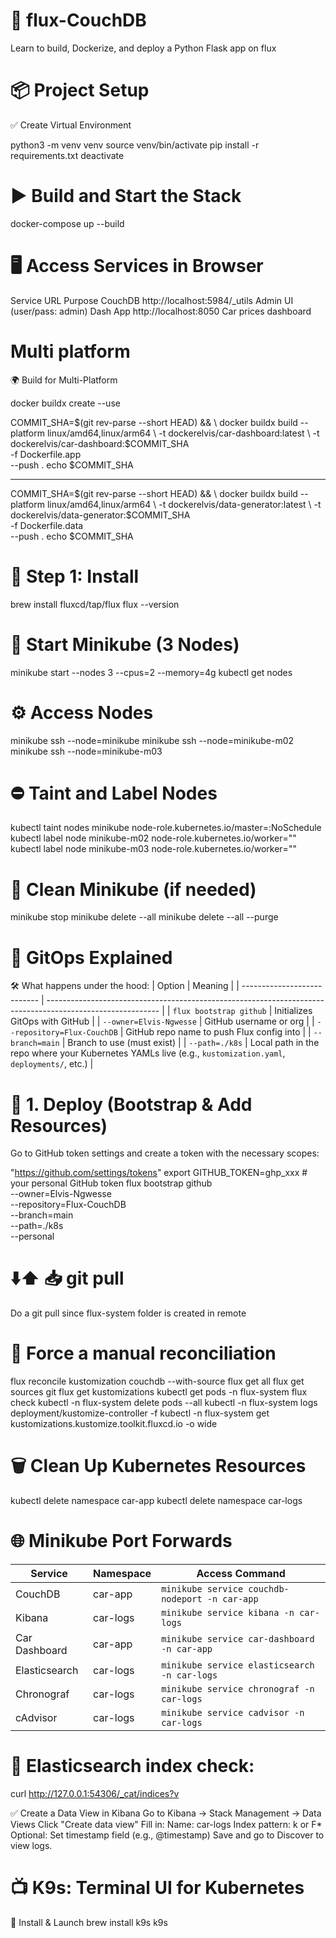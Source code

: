# 🚀  flux-CouchDB
Learn to build, Dockerize, and deploy a Python Flask app on flux

# 📦 Project Setup
✅ Create Virtual Environment

python3 -m venv venv
source venv/bin/activate
pip install -r requirements.txt
deactivate


# ▶️ Build and Start the Stack
docker-compose up --build

# 🖥️ Access Services in Browser
Service	URL	Purpose
CouchDB	http://localhost:5984/_utils	Admin UI (user/pass: admin)
Dash App	http://localhost:8050	Car prices dashboard


# Multi platform
🌍 Build for Multi-Platform

docker buildx create --use

COMMIT_SHA=$(git rev-parse --short HEAD) && \
docker buildx build --platform linux/amd64,linux/arm64 \
  -t dockerelvis/car-dashboard:latest \
  -t dockerelvis/car-dashboard:$COMMIT_SHA \
  -f Dockerfile.app \
  --push .
echo $COMMIT_SHA

-----
COMMIT_SHA=$(git rev-parse --short HEAD) && \
docker buildx build --platform linux/amd64,linux/arm64 \
  -t dockerelvis/data-generator:latest \
  -t dockerelvis/data-generator:$COMMIT_SHA \
  -f Dockerfile.data \
  --push .
echo $COMMIT_SHA


# 🧩 Step 1: Install 
brew install fluxcd/tap/flux
flux --version


# 🧪 Start Minikube (3 Nodes)
minikube start --nodes 3 --cpus=2 --memory=4g
kubectl get nodes

# ⚙️ Access Nodes
minikube ssh --node=minikube
minikube ssh --node=minikube-m02
minikube ssh --node=minikube-m03

# ⛔ Taint and Label Nodes
kubectl taint nodes minikube node-role.kubernetes.io/master=:NoSchedule
kubectl label node minikube-m02 node-role.kubernetes.io/worker=""
kubectl label node minikube-m03 node-role.kubernetes.io/worker=""

# 🧹 Clean Minikube (if needed)
minikube stop minikube delete --all
minikube delete --all --purge

# 🧠 GitOps Explained
🛠️ What happens under the hood:
| Option                      | Meaning                                                                                                    |
| --------------------------- | ---------------------------------------------------------------------------------------------------------- |
| `flux bootstrap github`     | Initializes GitOps with GitHub                                                                             |
| `--owner=Elvis-Ngwesse`     | GitHub username or org                                                                                     |
| `--repository=Flux-CouchDB` | GitHub repo name to push Flux config into                                                                  |
| `--branch=main`             | Branch to use (must exist)                                                                                 |
| `--path=./k8s`              | Local path in the repo where your Kubernetes YAMLs live (e.g., `kustomization.yaml`, `deployments/`, etc.) |


# 🚀 1. Deploy (Bootstrap & Add Resources)
Go to GitHub token settings and create a token with the necessary scopes:

"https://github.com/settings/tokens"
export GITHUB_TOKEN=ghp_xxx    # your personal GitHub token
flux bootstrap github \
  --owner=Elvis-Ngwesse \
  --repository=Flux-CouchDB \
  --branch=main \
  --path=./k8s \
  --personal


# ⬇️⬆️ 📥  git pull
Do a git pull since flux-system folder is created in remote

# 🔄 Force a manual reconciliation
flux reconcile kustomization couchdb --with-source
flux get all
flux get sources git
flux get kustomizations
kubectl get pods -n flux-system
flux check
kubectl -n flux-system delete pods --all
kubectl -n flux-system logs deployment/kustomize-controller -f
kubectl -n flux-system get kustomizations.kustomize.toolkit.fluxcd.io -o wide


# 🗑️ Clean Up Kubernetes Resources
kubectl delete namespace car-app
kubectl delete namespace car-logs

# 🌐 Minikube Port Forwards
| Service       | Namespace | Access Command                                 |
|---------------|-----------|------------------------------------------------|
| CouchDB       | car-app   | `minikube service couchdb-nodeport -n car-app` |
| Kibana        | car-logs  | `minikube service kibana -n car-logs`          |
| Car Dashboard | car-app   | `minikube service car-dashboard -n car-app`    |
| Elasticsearch | car-logs  | `minikube service elasticsearch -n car-logs`   |
| Chronograf    | car-logs  | `minikube service chronograf -n car-logs`      |
| cAdvisor      | car-logs  | `minikube service cadvisor -n car-logs`        |

# 🧪 Elasticsearch index check:
curl http://127.0.0.1:54306/_cat/indices?v

✅ Create a Data View in Kibana
Go to Kibana → Stack Management → Data Views
Click "Create data view"
Fill in:
Name: car-logs
Index pattern: k or F*
Optional: Set timestamp field (e.g., @timestamp)
Save and go to Discover to view logs.

# 📺 K9s: Terminal UI for Kubernetes
🧪 Install & Launch
brew install k9s
k9s
